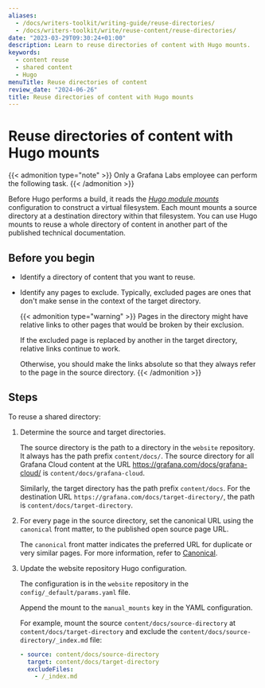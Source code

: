 ```yaml
---
aliases:
  - /docs/writers-toolkit/writing-guide/reuse-directories/
  - /docs/writers-toolkit/write/reuse-content/reuse-directories/
date: "2023-03-29T09:30:24+01:00"
description: Learn to reuse directories of content with Hugo mounts.
keywords:
  - content reuse
  - shared content
  - Hugo
menuTitle: Reuse directories of content
review_date: "2024-06-26"
title: Reuse directories of content with Hugo mounts
---
```


# Reuse directories of content with Hugo mounts

{{< admonition type="note" >}}
Only a Grafana Labs employee can perform the following task.
{{< /admonition >}}

Before Hugo performs a build, it reads the [_Hugo module mounts_](https://gohugo.io/hugo-modules/configuration/#module-configuration-mounts) configuration to construct a virtual filesystem.
Each mount mounts a source directory at a destination directory within that filesystem.
You can use Hugo mounts to reuse a whole directory of content in another part of the published technical documentation.

## Before you begin

- Identify a directory of content that you want to reuse.
- Identify any pages to exclude.
  Typically, excluded pages are ones that don't make sense in the context of the target directory.

  {{< admonition type="warning" >}}
  Pages in the directory might have relative links to other pages that would be broken by their exclusion.

  If the excluded page is replaced by another in the target directory, relative links continue to work.

  Otherwise, you should make the links absolute so that they always refer to the page in the source directory.
  {{< /admonition >}}

## Steps

To reuse a shared directory:

1. Determine the source and target directories.

   The source directory is the path to a directory in the `website` repository.
   It always has the path prefix `content/docs/`.
   The source directory for all Grafana Cloud content at the URL https://grafana.com/docs/grafana-cloud/ is `content/docs/grafana-cloud`.

   Similarly, the target directory has the path prefix `content/docs`.
   For the destination URL `https://grafana.com/docs/target-directory/`, the path is `content/docs/target-directory`.

1. For every page in the source directory, set the canonical URL using the `canonical` front matter, to the published open source page URL.

   The `canonical` front matter indicates the preferred URL for duplicate or very similar pages.
   For more information, refer to [Canonical](https://grafana.com/docs/writers-toolkit/write/front-matter/#canonical).

1. Update the website repository Hugo configuration.

   The configuration is in the `website` repository in the `config/_default/params.yaml` file.

   Append the mount to the `manual_mounts` key in the YAML configuration.

   For example, mount the source `content/docs/source-directory` at `content/docs/target-directory` and exclude the `content/docs/source-directory/_index.md` file:

   ```yaml
   - source: content/docs/source-directory
     target: content/docs/target-directory
     excludeFiles:
       - /_index.md
   ```
